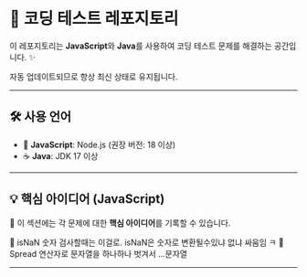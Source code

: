 # 🚀 코딩 테스트 레포지토리

이 레포지토리는 **JavaScript**와 **Java**를 사용하여 코딩 테스트 문제를 해결하는 공간입니다. ✨

자동 업데이트되므로 항상 최신 상태로 유지됩니다.

---

## 🛠️ 사용 언어
- 🚀 **JavaScript**: Node.js (권장 버전: 18 이상)
- ☕ **Java**: JDK 17 이상

---


## 💡 핵심 아이디어 (JavaScript)
🔹 이 섹션에는 각 문제에 대한 **핵심 아이디어**를 기록할 수 있습니다.

📌 isNaN 숫자 검사할때는 이걸로. isNaN은 숫자로 변환될수있냐 없냐 싸움임 ㅋ
📌 Spread 연산자로 문자열을 하나하나 벗겨서 ...문자열 

---

